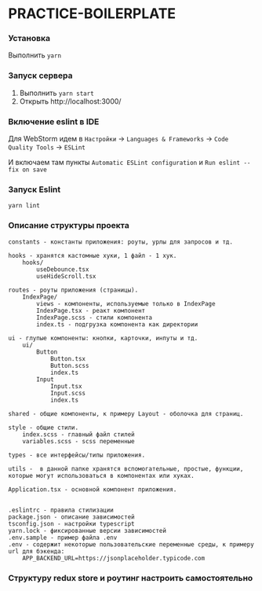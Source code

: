 # PRACTICE-BOILERPLATE

### Установка

Выполнить `yarn`

### Запуск сервера

1. Выполнить `yarn start`
2. Открыть http://localhost:3000/

### Включение eslint в IDE

Для WebStorm идем в `Настройки` -> `Languages & Frameworks` -> `Code Quality Tools` -> `ESLint`

И включаем там пункты `Automatic ESLint configuration` и `Run eslint --fix on save`

### Запуск Eslint

`yarn lint`

### Описание структуры проекта

```
constants - константы приложения: роуты, урлы для запросов и тд.

hooks - хранятся кастомные хуки, 1 файл - 1 хук.
    hooks/
        useDebounce.tsx
        useHideScroll.tsx

routes - роуты приложения (страницы).
    IndexPage/
        views - компоненты, используемые только в IndexPage
        IndexPage.tsx - реакт компонент
        IndexPage.scss - стили компонента
        index.ts - подгрузка компонента как директории

ui - глупые компоненты: кнопки, карточки, инпуты и тд.
    ui/
        Button
            Button.tsx
            Button.scss
            index.ts
        Input
            Input.tsx
            Input.scss
            index.ts

shared - общие компоненты, к примеру Layout - оболочка для страниц.

style - общие стили.
    index.scss - главный файл стилей
    variables.scss - scss переменные

types - все интерфейсы/типы приложения.

utils -  в данной папке хранятся вспомогательные, простые, функции, которые могут использоваться в компонентах или хуках.

Application.tsx - основной компонент приложения.


.eslintrc - правила стилизации
package.json - описание зависимостей
tsconfig.json - настройки typescript
yarn.lock - фиксированные версии зависимостей
.env.sample - пример файла .env
.env - содержит некоторые пользовательские переменные среды, к примеру url для бэкенда:
    APP_BACKEND_URL=https://jsonplaceholder.typicode.com
```

### Структуру redux store и роутинг настроить самостоятельно
